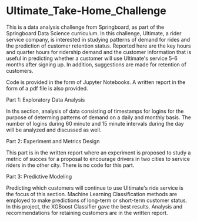 # Ultimate_Take-Home_Challenge

This is a data analysis challenge from Springboard, as part of the Springboard Data Science curriculum.
In this challenge, Ultimate, a rider service company, is interested in studying patterns of demand for rides
and the prediction of customer retention status. Reported here are the key hours and quarter hours for ridership demand
and the customer information that is useful in predicting whether a customer will use Ultimate's service 5-6 months after signing up.
In addition, suggestions are made for retention of customers.

Code is provided in the form of Jupyter Notebooks.
A written report in the form of a pdf file is also provided. 

Part 1: Exploratory Data Analysis 

In ths section, analysis of data consisting of timestamps for logins for the purpose of determing patterns of demand on
a daily and monthly basis. The number of logins during 60 minute and 15 minute intervals during the day will be analyzed and discussed as well.

Part 2: Experiment and Metrics Design

This part is in the written report where an experiment is proposed to study a metric of succes for a proposal to encourage drivers in two cities to service riders in the other city. There is no code for this part.

Part 3: Predictive Modeling

Predicting which customers will continue to use Ultimate's ride service is the focus of this section.
Machine Learning Classification methods are employed to make predictions of long-term or short-term customer
status. In this project, the XGBoost Classifier gave the best results. Analysis and recommendations for
retaining customers are in the written report. 
